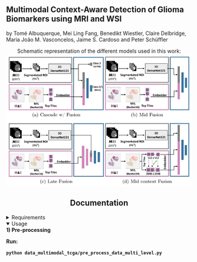 ## Multimodal Context-Aware Detection of Glioma Biomarkers using MRI and WSI

by Tomé Albuquerque, Mei Ling Fang, Benedikt Wiestler, Claire Delbridge, Maria João M. Vasconcelos, Jaime S. Cardoso and
Peter Schüffler

<div align="center">Schematic representation of the different models used in this work:<br />
<img src="https://github.com/tomealbuquerque/multimodal-glioma-biomarkers-detection/blob/main/Figures/scheme.PNG" width="600"></div>

## <div align="center">Documentation</div>
<details Close>
<summary>Requirements</summary>

* Image==1.5.33
* monai==1.0.0
* opencv_python_headless==4.5.5.62
* openslide_python==1.2.0
* nibabel==5.0.1
* Pillow==9.4.0
* scikit_image==0.19.2
* scikit_learn==1.2.1
* seaborn==0.11.2
* skimage==0.0
* torch==1.10.0
* torchvision==0.11.1
  
```
pip install -r requirements.txt
```
</details>

<details Open>
<summary>Usage</summary>
<b>1) Pre-processing<b>
  
Run: 
```
python data_multimodal_tcga/pre_process_data_multi_level.py
```  
  
</details>
